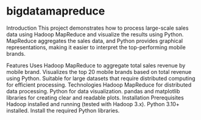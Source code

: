 # bigdatamapreduce
Introduction
This project demonstrates how to process large-scale sales data using Hadoop MapReduce and visualize the results using Python. MapReduce aggregates the sales data, and Python provides graphical representations, making it easier to interpret the top-performing mobile brands.

Features
Uses Hadoop MapReduce to aggregate total sales revenue by mobile brand.
Visualizes the top 20 mobile brands based on total revenue using Python.
Suitable for large datasets that require distributed computing for efficient processing.
Technologies
Hadoop MapReduce for distributed data processing.
Python for data visualization.
pandas and matplotlib libraries for creating clear and readable plots.
Installation
Prerequisites
Hadoop installed and running (tested with Hadoop 3.x).
Python 3.10+ installed.
Install the required Python libraries.
